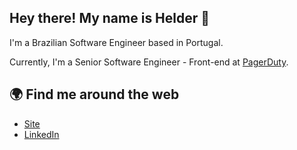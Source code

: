 ## Hey there! My name is Helder 👋

I'm a Brazilian Software Engineer based in Portugal. <br>

Currently, I'm a Senior Software Engineer - Front-end at <a href="https://www.pagerduty.com/" target="blank">PagerDuty</a>. <br>


## 🌍 Find me around the web

- [Site](https://helderberto.com) <br>
- [LinkedIn](https://www.linkedin.com/in/helderberto)

